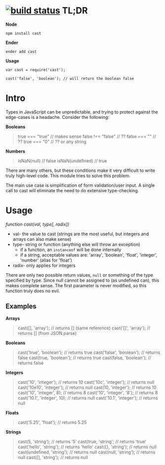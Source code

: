 [![build status](https://secure.travis-ci.org/beatgammit/cast.png)](http://travis-ci.org/beatgammit/cast)
TL;DR
=====

**Node**

`npm install cast`

**Ender**

`ender add cast`

**Usage**

    var cast = require('cast');
    
    cast('false', 'boolean'); // will return the boolean false

Intro
=====

Types in JavaScript can be unpredictable, and trying to protect against the edge-cases is a headache. Consider the following:

**Booleans**

> true === "true" // makes sense
> false !== "false" // ??
> false === "" // ??
> true === "0" // ?? or any string

**Numbers**

> isNaN(null) // false
> isNaN(undefined) // true

There are many others, but these conditions make it very difficult to write truly high-level code. This module tries to solve this problem.

The main use case is simplification of form validation/user input. A single call to cast will eliminate the need to do extensive type-checking.

Usage
=====

*function cast(val, type[, radix])*

* val- the value to cast (strings are the most useful, but integers and arrays can also make sense)
* type- string or function (anything else will throw an exception)
    * if a function, an `instanceof` will be done internally
    * if a string, acceptable values are: 'array', 'boolean', 'float', 'integer', 'number' (alias for 'float')
* radix- only applies for integers

There are only two possible return values, `null` or something of the type specified by type. Since null cannot be assigned to (as undefined can), this makes complete sense. The first parameter is never modified, so this function truly does no evil.

Examples
--------

**Arrays**

> cast([], 'array'); // returns [] (same reference)
> cast('[]', 'array'); // returns [] (from JSON.parse)

**Booleans**

> cast('true', 'boolean'); // returns true
> cast('false', 'boolean'); // returns false
> cast(true, 'boolean'); // returns true
> cast(false, 'boolean'); // returns false

**Integers**

> cast('10', 'integer'); // returns 10
> cast('10c', 'integer'); // returns null
> cast('10e10', 'integer'); // returns null
> cast(10, 'integer'); // returns 10
> cast('10', 'integer', 8); // returns 8
> cast('10', 'integer', '8'); // returns 8
> cast('10.1', 'integer', 10); // returns null
> cast('10.1', 'integer'); // returns null

**Floats**

> cast('5.25', 'float'); // returns 5.25

**Strings**

> cast(5, 'string'); // returns '5'
> cast(true, 'string'; // returns 'true'
> cast('hello', 'string'); // returns 'hello'
> cast({}, 'string'); // returns null
> cast(undefined, 'string'); // returns null
> cast(null, 'string'); // returns null
> cast([], 'string'); // returns null
